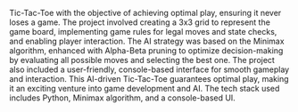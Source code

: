 Tic-Tac-Toe with the objective of achieving optimal play, ensuring it never loses a game. The project involved creating a 3x3 grid to represent the game board, implementing game rules for legal moves and state checks, and enabling player interaction. The AI strategy was based on the Minimax algorithm, enhanced with Alpha-Beta pruning to optimize decision-making by evaluating all possible moves and selecting the best one. The project also included a user-friendly, console-based interface for smooth gameplay and interaction. This AI-driven Tic-Tac-Toe guarantees optimal play, making it an exciting venture into game development and AI. The tech stack used includes Python, Minimax algorithm, and a console-based UI.
